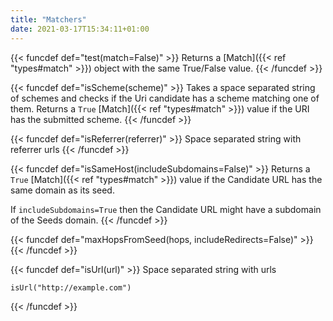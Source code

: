 ```yaml
---
title: "Matchers"
date: 2021-03-17T15:34:11+01:00
---
```


{{< funcdef def="test(match=False)" >}}
Returns a [Match]({{< ref "types#match" >}}) object with the same True/False value.
{{< /funcdef >}}

{{< funcdef def="isScheme(scheme)" >}}
Takes a space separated string of schemes and checks if the Uri candidate has a scheme matching one of them.
Returns a `True` [Match]({{< ref "types#match" >}}) value if the URI has the submitted scheme.
{{< /funcdef >}}

{{< funcdef def="isReferrer(referrer)" >}}
Space separated string with referrer urls
{{< /funcdef >}}

{{< funcdef def="isSameHost(includeSubdomains=False)" >}}
Returns a `True` [Match]({{< ref "types#match" >}}) value if the Candidate URL has the same domain as its seed.

If `includeSubdomains=True` then the Candidate URL might have a subdomain of the Seeds domain. 
{{< /funcdef >}}

{{< funcdef def="maxHopsFromSeed(hops, includeRedirects=False)" >}}
{{< /funcdef >}}

{{< funcdef def="isUrl(url)" >}}
Space separated string with urls
```
isUrl("http://example.com")
```
{{< /funcdef >}}
